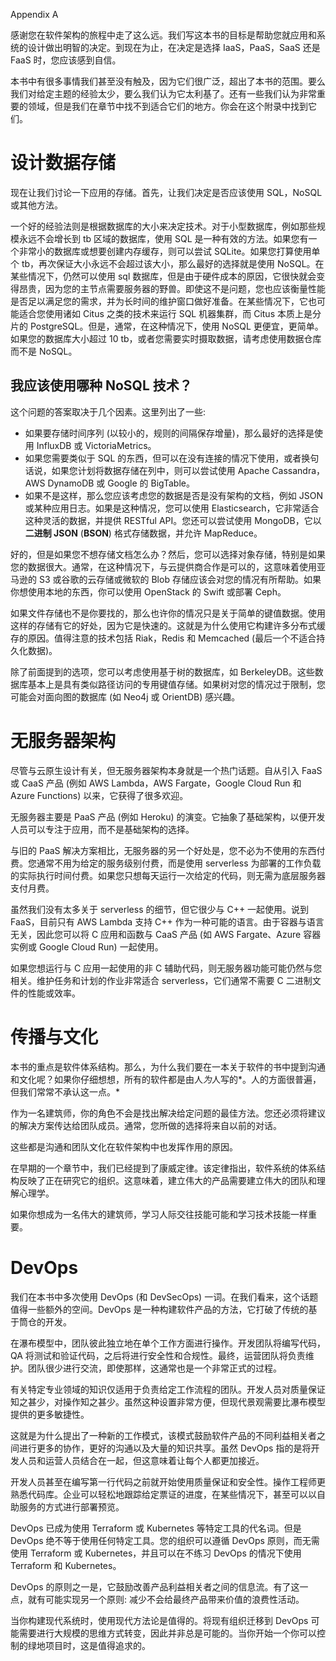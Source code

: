 Appendix A

感谢您在软件架构的旅程中走了这么远。我们写这本书的目标是帮助您就应用和系统的设计做出明智的决定。到现在为止，在决定是选择 IaaS，PaaS，SaaS 还是 FaaS 时，您应该感到自信。

本书中有很多事情我们甚至没有触及，因为它们很广泛，超出了本书的范围。要么我们对给定主题的经验太少，要么我们认为它太利基了。还有一些我们认为非常重要的领域，但是我们在章节中找不到适合它们的地方。你会在这个附录中找到它们。

# 设计数据存储

现在让我们讨论一下应用的存储。首先，让我们决定是否应该使用 SQL，NoSQL 或其他方法。

一个好的经验法则是根据数据库的大小来决定技术。对于小型数据库，例如那些规模永远不会增长到 tb 区域的数据库，使用 SQL 是一种有效的方法。如果您有一个非常小的数据库或想要创建内存缓存，则可以尝试 SQLite。如果您打算使用单个 tb，再次保证大小永远不会超过该大小，那么最好的选择就是使用 NoSQL。在某些情况下，仍然可以使用 sql 数据库，但是由于硬件成本的原因，它很快就会变得昂贵，因为您的主节点需要服务器的野兽。即使这不是问题，您也应该衡量性能是否足以满足您的需求，并为长时间的维护窗口做好准备。在某些情况下，它也可能适合您使用诸如 Citus 之类的技术来运行 SQL 机器集群，而 Citus 本质上是分片的 PostgreSQL。但是，通常，在这种情况下，使用 NoSQL 更便宜，更简单。如果您的数据库大小超过 10 tb，或者您需要实时摄取数据，请考虑使用数据仓库而不是 NoSQL。

## 我应该使用哪种 NoSQL 技术？

这个问题的答案取决于几个因素。这里列出了一些:

*   如果要存储时间序列 (以较小的，规则的间隔保存增量)，那么最好的选择是使用 InfluxDB 或 VictoriaMetrics。
*   如果您需要类似于 SQL 的东西，但可以在没有连接的情况下使用，或者换句话说，如果您计划将数据存储在列中，则可以尝试使用 Apache Cassandra，AWS DynamoDB 或 Google 的 BigTable。
*   如果不是这样，那么您应该考虑您的数据是否是没有架构的文档，例如 JSON 或某种应用日志。如果是这种情况，您可以使用 Elasticsearch，它非常适合这种灵活的数据，并提供 RESTful API。您还可以尝试使用 MongoDB，它以**二进制 JSON** (**BSON**) 格式存储数据，并允许 MapReduce。

好的，但是如果您不想存储文档怎么办？然后，您可以选择对象存储，特别是如果您的数据很大。通常，在这种情况下，与云提供商合作是可以的，这意味着使用亚马逊的 S3 或谷歌的云存储或微软的 Blob 存储应该会对您的情况有所帮助。如果你想使用本地的东西，你可以使用 OpenStack 的 Swift 或部署 Ceph。

如果文件存储也不是你要找的，那么也许你的情况只是关于简单的键值数据。使用这样的存储有它的好处，因为它是快速的。这就是为什么使用它构建许多分布式缓存的原因。值得注意的技术包括 Riak，Redis 和 Memcached (最后一个不适合持久化数据)。

除了前面提到的选项，您可以考虑使用基于树的数据库，如 BerkeleyDB。这些数据库基本上是具有类似路径访问的专用键值存储。如果树对您的情况过于限制，您可能会对面向图的数据库 (如 Neo4j 或 OrientDB) 感兴趣。

# 无服务器架构

尽管与云原生设计有关，但无服务器架构本身就是一个热门话题。自从引入 FaaS 或 CaaS 产品 (例如 AWS Lambda，AWS Fargate，Google Cloud Run 和 Azure Functions) 以来，它获得了很多欢迎。

无服务器主要是 PaaS 产品 (例如 Heroku) 的演变。它抽象了基础架构，以便开发人员可以专注于应用，而不是基础架构的选择。

与旧的 PaaS 解决方案相比，无服务器的另一个好处是，您不必为不使用的东西付费。您通常不用为给定的服务级别付费，而是使用 serverless 为部署的工作负载的实际执行时间付费。如果您只想每天运行一次给定的代码，则无需为底层服务器支付月费。

虽然我们没有太多关于 serverless 的细节，但它很少与 C++ 一起使用。说到 FaaS，目前只有 AWS Lambda 支持 C++ 作为一种可能的语言。由于容器与语言无关，因此您可以将 C 应用和函数与 CaaS 产品 (如 AWS Fargate、Azure 容器实例或 Google Cloud Run) 一起使用。

如果您想运行与 C 应用一起使用的非 C 辅助代码，则无服务器功能可能仍然与您相关。维护任务和计划的作业非常适合 serverless，它们通常不需要 C 二进制文件的性能或效率。

# 传播与文化

本书的重点是软件体系结构。那么，为什么我们要在一本关于软件的书中提到沟通和文化呢？如果你仔细想想，所有的软件都是由人*为*人写的*。人的方面很普遍，但我们常常不承认这一点。*

作为一名建筑师，你的角色不会是找出解决给定问题的最佳方法。您还必须将建议的解决方案传达给团队成员。通常，您所做的选择将来自以前的对话。

这些都是沟通和团队文化在软件架构中也发挥作用的原因。

在早期的一个章节中，我们已经提到了康威定律。该定律指出，软件系统的体系结构反映了正在研究它的组织。这意味着，建立伟大的产品需要建立伟大的团队和理解心理学。

如果你想成为一名伟大的建筑师，学习人际交往技能可能和学习技术技能一样重要。

# DevOps

我们在本书中多次使用 DevOps (和 DevSecOps) 一词。在我们看来，这个话题值得一些额外的空间。DevOps 是一种构建软件产品的方法，它打破了传统的基于筒仓的开发。

在瀑布模型中，团队彼此独立地在单个工作方面进行操作。开发团队将编写代码，QA 将测试和验证代码，之后将进行安全性和合规性。最终，运营团队将负责维护。团队很少进行交流，即使那样，这通常也是一个非常正式的过程。

有关特定专业领域的知识仅适用于负责给定工作流程的团队。开发人员对质量保证知之甚少，对操作知之甚少。虽然这种设置非常方便，但现代景观需要比瀑布模型提供的更多敏捷性。

这就是为什么提出了一种新的工作模式，该模式鼓励软件产品的不同利益相关者之间进行更多的协作，更好的沟通以及大量的知识共享。虽然 DevOps 指的是将开发人员和运营人员结合在一起，但这意味着让每个人都更加接近。

开发人员甚至在编写第一行代码之前就开始使用质量保证和安全性。操作工程师更熟悉代码库。企业可以轻松地跟踪给定票证的进度，在某些情况下，甚至可以以自助服务的方式进行部署预览。

DevOps 已成为使用 Terraform 或 Kubernetes 等特定工具的代名词。但是 DevOps 绝不等于使用任何特定工具。您的组织可以遵循 DevOps 原则，而无需使用 Terraform 或 Kubernetes，并且可以在不练习 DevOps 的情况下使用 Terraform 和 Kubernetes。

DevOps 的原则之一是，它鼓励改善产品利益相关者之间的信息流。有了这一点，就有可能实现另一个原则: 减少不会给最终产品带来价值的浪费性活动。

当你构建现代系统时，使用现代方法论是值得的。将现有组织迁移到 DevOps 可能需要进行大规模的思维方式转变，因此并非总是可能的。当你开始一个你可以控制的绿地项目时，这是值得追求的。